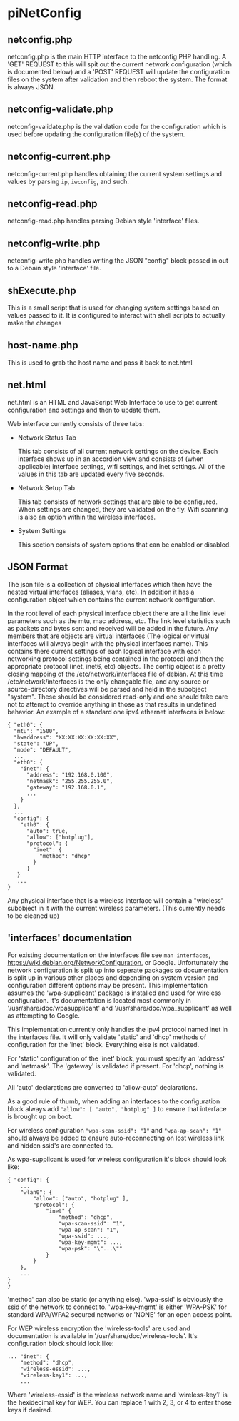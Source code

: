 # piNetConfig

## netconfig.php

netconfig.php is the main HTTP interface to the netconfig PHP handling.  A 'GET' REQUEST to this will spit out the current network configuration (which is documented below) and a 'POST' REQUEST will update the configuration files on the system after validation and then reboot the system.  The format is always JSON.

## netconfig-validate.php

netconfig-validate.php is the validation code for the configuration which is used before updating the configuration file(s) of the system.

## netconfig-current.php

netconfig-current.php handles obtaining the current system settings and values by parsing `ip`, `iwconfig`, and such.

## netconfig-read.php

netconfig-read.php handles parsing Debian style 'interface' files.

## netconfig-write.php

netconfig-write.php handles writing the JSON "config" block passed in out to a Debain style 'interface' file.

## shExecute.php

This is a small script that is used for changing system settings based on values passed to it. It is configured to interact with shell scripts to actually make the changes

## host-name.php

This is used to grab the host name and pass it back to net.html

## net.html

net.html is an HTML and JavaScript Web Interface to use to get current configuration and settings and then to update them.

Web interface currently consists of three tabs:

  * Network Status Tab

    This tab consists of all current network settings on the device. Each interface shows up in an accordion view and consists of (when applicable) interface settings, wifi settings, and inet settings. All of the values in this tab are updated every five seconds.

  * Network Setup Tab

    This tab consists of network settings that are able to be configured. When settings are changed, they are validated on the fly. Wifi scanning is also an option within the wireless interfaces.

  * System Settings

    This section consists of system options that can be enabled or disabled.


## JSON Format

The json file is a collection of physical interfaces which then have the nested virtual interfaces (aliases, vlans, etc).  In addition it has a configuration object which contains the current network configuration.

In the root level of each physical interface object there are all the link level parameters such as the mtu, mac address, etc.  The link level statistics such as packets and bytes sent and received will be added in the future.  Any members that are objects are virtual interfaces (The logical or virtual interfaces will always begin with the physical interfaces name).  This contains there current settings of each logical interface with each networking protocol settings being contained in the protocol and then the appropriate protocol (inet, inet6, etc) objects.  The config object is a pretty closing mapping of the /etc/network/interfaces file of debian.  At this time /etc/network/interfaces is the only changable file, and any source or source-directory directives will be parsed and held in the subobject "system".  These should be considered read-only and one should take care not to attempt to override anything in those as that results in undefined behavior.  An example of a standard one ipv4 ethernet interfaces is below:

```
{ "eth0": {
  "mtu": "1500",
  "hwaddress": "XX:XX:XX:XX:XX:XX",
  "state": "UP",
  "mode": "DEFAULT",
  ...
  "eth0": {
    "inet": {
      "address": "192.168.0.100",
      "netmask": "255.255.255.0",
      "gateway": "192.168.0.1",
      ...
    }
  },
  ...
  "config": {
    "eth0": {
      "auto": true,
      "allow": ["hotplug"],
      "protocol": {
        "inet": {
          "method": "dhcp"
        }
      }
   }
   ...
}
```

Any physical interface that is a wireless interface will contain a "wireless" subobject in it with the current wireless parameters.  (This currently needs to be cleaned up)


## 'interfaces' documentation

For existing documentation on the interfaces file see `man interfaces`, https://wiki.debian.org/NetworkConfiguration, or Google.  Unfortunately the network configuration is split up into seperate packages so documentation is split up in various other places and depending on system version and configuration different options may be present.  This implementation assumes the 'wpa-supplicant' package is installed and used for wireless configuration.  It's documentation is located most commonly in '/usr/share/doc/wpasupplicant' and '/usr/share/doc/wpa_supplicant' as well as attempting to Google.

This implementation currently only handles the ipv4 protocol named inet in the interfaces file.  It will only validate 'static' and 'dhcp' methods of configuration for the 'inet' block.  Everything else is not validated.

For 'static' configuration of the 'inet' block, you must specify an 'address' and 'netmask'.  The 'gateway' is validated if present.  For 'dhcp', nothing is validated.

All 'auto' declarations are converted to 'allow-auto' declarations.

As a good rule of thumb, when adding an interfaces to the configuration block always add `"allow": [ "auto", "hotplug" ]` to ensure that interface is brought up on boot.

For wireless configuration `"wpa-scan-ssid": "1"` and `"wpa-ap-scan": "1"` should always be added to ensure auto-reconnecting on lost wireless link and hidden ssid's are connected to.

As wpa-supplicant is used for wireless configuration it's block should look like:

```
{ "config": {
	...
	"wlan0": {
		"allow": ["auto", "hotplug" ],
		"protocol": {
			"inet" {
				"method": "dhcp",
				"wpa-scan-ssid": "1",
				"wpa-ap-scan": "1",
				"wpa-ssid": ...,
				"wpa-key-mgmt": ...,
				"wpa-psk": "\"...\""
			}
		}
	},
	...
}
}
```

'method' can also be static (or anything else).  'wpa-ssid' is obviously the ssid of the network to connect to.  'wpa-key-mgmt' is either 'WPA-PSK' for standard WPA/WPA2 secured networks or 'NONE' for an open access point.

For WEP wireless encryption the 'wireless-tools' are used and documentation is available in '/usr/share/doc/wireless-tools'.  It's configuration block should look like:

```
... "inet": {
	"method": "dhcp",
	"wireless-essid": ...,
	"wireless-key1": ...,
	...
```

Where 'wireless-essid' is the wireless network name and 'wireless-key1' is the hexidecimal key for WEP.  You can replace 1 with 2, 3, or 4 to enter those keys if desired.
